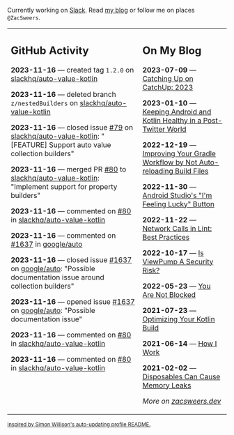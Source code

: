 Currently working on [Slack](https://slack.com/). Read [my blog](https://zacsweers.dev/) or follow me on places `@ZacSweers`.

<table><tr><td valign="top" width="60%">

## GitHub Activity
<!-- githubActivity starts -->
**2023-11-16** — created tag `1.2.0` on [slackhq/auto-value-kotlin](https://github.com/slackhq/auto-value-kotlin)

**2023-11-16** — deleted branch `z/nestedBuilders` on [slackhq/auto-value-kotlin](https://github.com/slackhq/auto-value-kotlin)

**2023-11-16** — closed issue [#79](https://github.com/slackhq/auto-value-kotlin/issues/79) on [slackhq/auto-value-kotlin](https://github.com/slackhq/auto-value-kotlin): "[FEATURE] Support auto value collection builders"

**2023-11-16** — merged PR [#80](https://github.com/slackhq/auto-value-kotlin/pull/80) to [slackhq/auto-value-kotlin](https://github.com/slackhq/auto-value-kotlin): "Implement support for property builders"

**2023-11-16** — commented on [#80](https://github.com/slackhq/auto-value-kotlin/pull/80#issuecomment-1814931101) in [slackhq/auto-value-kotlin](https://github.com/slackhq/auto-value-kotlin)

**2023-11-16** — commented on [#1637](https://github.com/google/auto/issues/1637#issuecomment-1814930644) in [google/auto](https://github.com/google/auto)

**2023-11-16** — closed issue [#1637](https://github.com/google/auto/issues/1637) on [google/auto](https://github.com/google/auto): "Possible documentation issue around collection builders"

**2023-11-16** — opened issue [#1637](https://github.com/google/auto/issues/1637) on [google/auto](https://github.com/google/auto): "Possible documentation issue"

**2023-11-16** — commented on [#80](https://github.com/slackhq/auto-value-kotlin/pull/80#issuecomment-1814920773) in [slackhq/auto-value-kotlin](https://github.com/slackhq/auto-value-kotlin)

**2023-11-16** — commented on [#80](https://github.com/slackhq/auto-value-kotlin/pull/80#issuecomment-1814877238) in [slackhq/auto-value-kotlin](https://github.com/slackhq/auto-value-kotlin)
<!-- githubActivity ends -->
</td><td valign="top" width="40%">

## On My Blog
<!-- blog starts -->
**2023-07-09** — [Catching Up on CatchUp: 2023](https://www.zacsweers.dev/catching-up-on-catchup-2023/)

**2023-01-10** — [Keeping Android and Kotlin Healthy in a Post-Twitter World](https://www.zacsweers.dev/keeping-android-healthy/)

**2022-12-19** — [Improving Your Gradle Workflow by Not Auto-reloading Build Files](https://www.zacsweers.dev/improving-your-workflow-by-not-auto-reloading-build-files/)

**2022-11-30** — [Android Studio's "I'm Feeling Lucky" Button](https://www.zacsweers.dev/android-studios-im-feeling-lucky-button/)

**2022-11-22** — [Network Calls in Lint: Best Practices](https://www.zacsweers.dev/network-calls-in-lint-best-practices/)

**2022-10-17** — [Is ViewPump A Security Risk?](https://www.zacsweers.dev/is-viewpump-a-security-risk/)

**2022-05-23** — [You Are Not Blocked](https://www.zacsweers.dev/you-are-not-blocked/)

**2021-07-23** — [Optimizing Your Kotlin Build](https://www.zacsweers.dev/optimizing-your-kotlin-build/)

**2021-06-14** — [How I Work](https://www.zacsweers.dev/how-i-work/)

**2021-02-02** — [Disposables Can Cause Memory Leaks](https://www.zacsweers.dev/disposables-can-cause-memory-leaks/)
<!-- blog ends -->
_More on [zacsweers.dev](https://zacsweers.dev/)_
</td></tr></table>

<sub><a href="https://simonwillison.net/2020/Jul/10/self-updating-profile-readme/">Inspired by Simon Willison's auto-updating profile README.</a></sub>